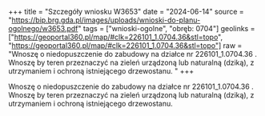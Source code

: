 +++
title = "Szczegóły wniosku W3653"
date = "2024-06-14"
source = "https://bip.brg.gda.pl/images/uploads/wnioski-do-planu-ogolnego/w3653.pdf"
tags = ["wnioski-ogolne", "obręb: 0704"]
geolinks = ["https://geoportal360.pl/map/#clk=226101_1.0704.36&stl=topo", "https://geoportal360.pl/map/#clk=226101_1.0704.36&stl=topo"]
raw = "Wnoszę o niedopuszczenie do zabudowy na działce nr 226101_1.0704.36 . Wnoszę by teren przeznaczyć na zieleń urządzoną lub naturalną (dziką), z utrzymaniem i ochroną istniejącego drzewostanu. "
+++

Wnoszę o niedopuszczenie do zabudowy na działce nr 226101_1.0704.36 . Wnoszę
by teren przeznaczyć na zieleń urządzoną lub naturalną (dziką), z utrzymaniem i ochroną
istniejącego drzewostanu.




